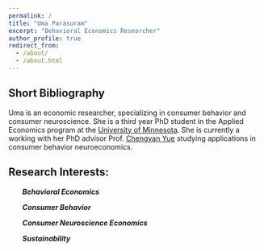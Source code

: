 ```yaml
---
permalink: /
title: "Uma Parasuram"
excerpt: "Behavioral Economics Researcher"
author_profile: true
redirect_from: 
  - /about/
  - /about.html
---
```


## Short Bibliography

Uma is an economic researcher, specializing in consumer behavior and consumer neuroscience. 
She is a third year PhD student in the Applied Economics program at the [University of Minnesota](https://apec.umn.edu/people/uma-parasuram). 
She is currently a working with her PhD advisor Prof. [Chengyan Yue](https://horticulture.umn.edu/people/chengyan-yue) studying applications in consumer behavior neuroeconomics. 


##  Research Interests:

&nbsp;&nbsp;&nbsp;&nbsp;&nbsp;&nbsp;  ***Behavioral Economics***

&nbsp;&nbsp;&nbsp;&nbsp;&nbsp;&nbsp;  ***Consumer Behavior***

&nbsp;&nbsp;&nbsp;&nbsp;&nbsp;&nbsp;  ***Consumer Neuroscience Economics***

&nbsp;&nbsp;&nbsp;&nbsp;&nbsp;&nbsp;  ***Sustainability***
